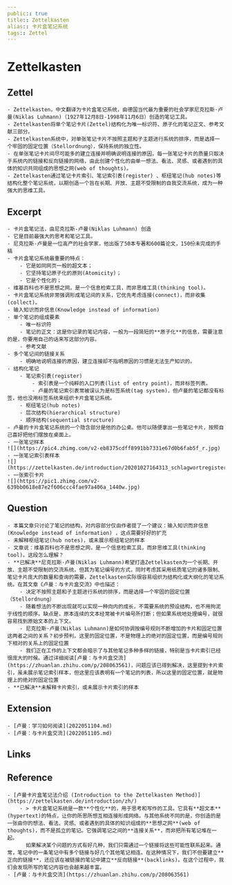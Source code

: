 ```yaml
---
public:: true
title:: Zettelkasten
alias:: 卡片盒笔记系统
tags:: Zettel
---
```


# Zettelkasten

## Zettel
	- Zettelkasten，中文翻译为卡片盒笔记系统，由德国当代最为重要的社会学家尼克拉斯·卢曼(Niklas Luhmann)（1927年12月8日-1998年11月6日）创造的笔记工具。
	- Zettelkasten将单个笔记卡片(Zettel)结构化为唯一标识符、原子化的笔记正文、参考文献三部分。
	- Zettelkasten系统中，对单张笔记卡片不按照主题和子主题进行系统的排序，而是选择一个牢固的固定位置（Stellordnung），保持系统的独立性。
	- 在单张笔记卡片间尽可能多的建立连接并明确说明连接的原因，每一张笔记卡片的质量只取决于系统内的链接和反向链接的网络，由此创建个性化的由单一想法、看法、灵感、或者遇到的具体的知识共同组成的思想之网(web of thoughts)。
	- Zettelkasten通过笔记卡片索引、笔记索引表(register) 、枢纽笔记(hub notes)等结构化整个笔记系统，以期创造一个旨在长期、开放、主题不受限制的自我交流系统，成为一种强大的思维工具。

## Excerpt
	- 卡片盒笔记法，由尼克拉斯-卢曼(Niklas Luhmann) 创造
	- 它是目前最强大的思考和笔记工具。
	- 尼克拉斯-卢曼是一位高产的社会学家，他出版了50本专著和600篇论文，150份未完成的手稿
	- 卡片盒笔记系统最重要的特点：
		- 它是如同网页一般的超文本；
		- 它坚持笔记原子化的原则(Atomicity)；
		- 它是个性化的；
	- 维基百科也不是思想之网，是一个信息检索工具，而非思维工具(thinking tool)。
	- 卡片盒笔记系统非常强调形成笔记间的关系，它优先考虑连接(connect)，而非收集(collect)。
	- 输入知识而非信息(Knowledge instead of information)
	- 单个笔记的组成要素
		- 唯一标识符
		- 笔记的正文：这是你记录的笔记内容，一般为一段简短的**原子化**的信息，需要注意的是，你要用自己的话来写这部分内容。
		- 参考文献
	- 多个笔记间的链接关系
		- 明确地说明连接的原因，建立连接却不指明原因的习惯是无法生产知识的。
	- 结构化笔记
		- 笔记索引表(register)
			- 索引表是一个纯粹的入口列表(list of entry point)，而非标签列表。
			- 卢曼的笔记索引表常被误认为是标签系统(tag system)，但卢曼的笔记都没有标签，他也没用标签系统来组织卡片盒笔记系统。
		- 枢纽笔记(hub notes)
		- 层次结构(hierarchical structure)
		- 顺序结构(sequential structure)
	- 卢曼的卡片盒笔记系统的一个隐含部分是他的办公桌。他可以随便拿出一些笔记卡片，按照自己喜好把他们摆放在桌面上。
	- 一张笔记样本  
	![](https://pic4.zhimg.com/v2-eb8375cdff8991bb7331e67d0b6fab5f_r.jpg)
	- 一张笔记索引表样本  
	![](https://zettelkasten.de/introduction/20201027164313_schlagwortregister.png)
	- 一张索引卡片  
	![](https://pic1.zhimg.com/v2-639bb0618e87e2f606ccc4fae97a406a_1440w.jpg)

## Question
	- 本篇文章只讨论了笔记的结构，对内容部分仅由作者提了一个建议：输入知识而非信息(Knowledge instead of information) ，这点需要好好的扩充
	- 未解释枢纽笔记(hub notes)，或未展示枢纽笔记的样本
	- 文章说：维基百科也不是思想之网，是一个信息检索工具，而非思维工具(thinking tool)。这段怎么理解？
	- **已解决**尼克拉斯·卢曼(Niklas Luhmann)希望打造Zettelkasten为一个长期、开放、主题不受限制的交流系统，但其为笔记编号的方式，同时考虑其采用纸质笔记的诸多限制、笔记卡片庞大的数量和查询的需要，Zettelkasten实际很容易组织为结构化或大纲化的笔记系统。在其文章《卢曼：与卡片盒交流》中也描述：
		- 决定不按照主题和子主题进行系统的排序，而是选择一个牢固的固定位置（Stellordnung）
		- 随着想法的不断出现就可以实现一种向内的成长，不需要系统的预设结构，也不用拘泥于线性的顺序。缺点是，原本连续的文本经常被卡片编号所打断；但如果系统地处理编号，就很容易找到原始文本的上下文。
		- 尼克拉斯·卢曼(Niklas Luhmann)是如何协调按编号规则不断增加的卡片和固定位置这两者之间的关系？初步预判，这里的固定位置，不是物理上的绝对的固定位置，而是编号规则下相对的关系上的固定位置
		- 我们正在工作的上下文都会暗示了与其他笔记多种多样的链接，特别是当卡片索引已经很庞大的时候。通过详细阅读[卢曼：与卡片盒交流](https://zhuanlan.zhihu.com/p/208063561)，问题应该已得到解决，这里提到卡片索引，虽未展示笔记索引样本，但这里应该表明有一个笔记的列表，所以这里的固定位置，就是物理上的绝对的固定位置
	- **已解决**未解释卡片索引，或未展示卡片索引的样本

## Extension
	- [卢曼：学习如何阅读](2022051104.md)
	- [卢曼：与卡片盒交流](2022051105.md)

## Links

## Reference
	- [卢曼卡片盒笔记法介绍 (Introduction to the Zettelkasten Method)](https://zettelkasten.de/introduction/zh/)
		- > 卡片盒笔记系统是一款**个性化**的，用于思考和写作的工具。它具有**超文本**(hypertext)的特点，让你的所思所想互相连接形成网络。与其他系统不同的是，你创造的是一张由你的想法、看法、灵感、或者遇到的具体的知识组成的**思想之网**(web of thoughts)，而不是孤立的笔记。它强调笔记之间的**连接关系**，而非把所有笔记堆在一起。
		  如果解决某个问题的方式有好几种，我们只需通过一个链接将这些可能性联系起来。通常，笔记中的一条笔记中有多个链接与好几个其他笔记相连。在这种情况下，我们不但要建立**正向的链接**，还应该在被链接的笔记中建立**反向链接**(backlinks)。在这个过程中，我们会发现所写的笔记内容也会越来越丰富。
	- [卢曼：与卡片盒交流](https://zhuanlan.zhihu.com/p/208063561)
